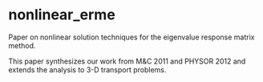 nonlinear_erme
==============

Paper on nonlinear solution techniques for the eigenvalue response matrix 
method.

This paper synthesizes our work from M&C 2011 and PHYSOR 2012 and extends
the analysis to 3-D transport problems.
